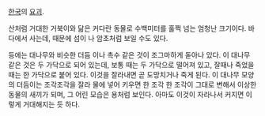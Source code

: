 [한국](%ED%95%9C%EA%B5%AD.md)의 [요괴](%EC%9A%94%EA%B4%B4.md).

산처럼 거대한 거북이와 닮은 커다란 동물로 수백미터를 훌쩍 넘는 엄청난 크기이다. 바다에서 사는데, 때문에 섬이 나 암초처럼 보일 수도
있다.

등에는 대나무와 비슷한 더듬 이나 촉수 같은 것이 조그마하게 돋아나 있다. 이 대나무 같은 것은 두 가닥으로 되어 있는데, 보통 때는 두
가닥으로 떨어져 있고, 잘때나 죽었을 때는 한 가닥으로 붙어 있다. 이것을 잘라내면 곧 도망치거나 죽게 된다. 이 대나무 모양의 더듬이는
조각조각을 잘라 물에 넣어 키우면 한 조각 한 조각이 그대로 변해서 이상한 동물의 새끼가 되며, 그 어린 모습은 용처럼 보인다. 아마도
이것이 자라나서 커지면 이렇게 거대해지는 듯 하다.

